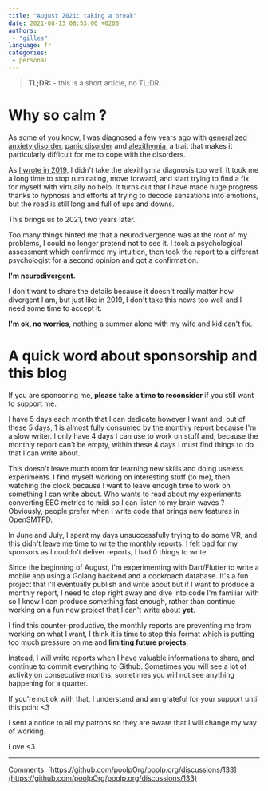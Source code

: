 ```yaml
---
title: "August 2021: taking a break"
date: 2021-08-13 08:53:00 +0200
authors:
 - "gilles"
language: fr
categories:
 - personal
---
```


<blockquote>
<b>TL;DR:</b>
- this is a short article, no TL;DR.
</blockquote>

# Why so calm ?

As some of you know,
I was diagnosed a few years ago with [generalized anxiety disorder](https://en.wikipedia.org/wiki/Generalized_anxiety_disorder),
[panic disorder](https://en.wikipedia.org/wiki/Panic_disorder) and
[alexithymia](https://en.wikipedia.org/wiki/Alexithymia),
a trait that makes it particularly difficult for me to cope with the disorders.

As [I wrote in 2019](https://poolp.org/posts/2019-06-02/happy-new-year-2019-a-personal-post/),
I didn't take the alexithymia diagnosis too well.
It took me a long time to stop ruminating,
move forward,
and start trying to find a fix for myself with virtually no help.
It turns out that I have made huge progress thanks to hypnosis and efforts at trying to decode sensations into emotions,
but the road is still long and full of ups and downs.

This brings us to 2021,
two years later.

Too many things hinted me that a neurodivergence was at the root of my problems,
I could no longer pretend not to see it.
I took a psychological assessment which confirmed my intuition,
then took the report to a different psychologist for a second opinion and got a confirmation.

**I'm neurodivergent.**

I don't want to share the details because it doesn't really matter how divergent I am,
but just like in 2019,
I don't take this news too well and I need some time to accept it.

**I'm ok, no worries**, nothing a summer alone with my wife and kid can't fix.


# A quick word about sponsorship and this blog

If you are sponsoring me,
**please take a time to reconsider** if you still want to support me.

I have 5 days each month that I can dedicate however I want and,
out of these 5 days,
1 is almost fully consumed by the monthly report because I'm a slow writer.
I only have 4 days I can use to work on stuff and,
because the monthly report can't be empty,
within these 4 days I must find things to do that I can write about.

This doesn't leave much room for learning new skills and doing useless experiments.
I find myself working on interesting stuff (to me),
then watching the clock because I want to leave enough time to work on something I can write about.
Who wants to read about my experiments converting EEG metrics to midi so I can listen to my brain waves ?
Obviously, people prefer when I write code that brings new features in OpenSMTPD.


In June and July,
I spent my days unsuccessfully trying to do some VR,
and this didn't leave me time to write the monthly reports.
I felt bad for my sponsors as I couldn't deliver reports,
I had 0 things to write.

Since the beginning of August,
I'm experimenting with Dart/Flutter to write a mobile app using a Golang backend and a cockroach database.
It's a fun project that I'll eventually publish and write about but if I want to produce a monthly report,
I need to stop right away and dive into code I'm familiar with so I know I can produce something fast enough,
rather than continue working on a fun new project that I can't write about **yet**.

I find this counter-productive,
the monthly reports are preventing me from working on what I want,
I think it is time to stop this format which is putting too much pressure on me and **limiting future projects**.

Instead,
I will write reports when I have valuable informations to share,
and continue to commit everything to Github.
Sometimes you will see a lot of activity on consecutive months,
sometimes you will not see anything happening for a quarter.

If you're not ok with that,
I understand and am grateful for your support until this point <3

I sent a notice to all my patrons so they are aware that I will change my way of working.

Love <3


---- 
Comments: [https://github.com/poolpOrg/poolp.org/discussions/133](https://github.com/poolpOrg/poolp.org/discussions/133)
